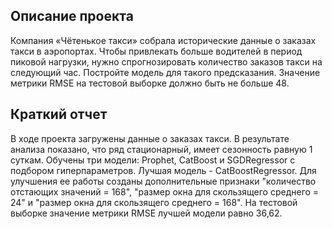 ## Описание проекта

Компания «Чётенькое такси» собрала исторические данные о заказах такси в аэропортах. Чтобы привлекать больше водителей в период пиковой нагрузки, нужно спрогнозировать количество заказов такси на следующий час. Постройте модель для такого предсказания.
Значение метрики RMSE на тестовой выборке должно быть не больше 48.

## Краткий отчет

В ходе проекта загружены данные о заказах такси.
В результате анализа показано, что ряд стационарный, имеет сезонность равную 1 суткам.
Обучены три модели: Prophet, CatBoost и SGDRegressor с подбором гиперпараметров.
Лучшая модель - CatBoostRegressor. Для улучшения ее работы созданы дополнительные признаки \"количество отстающих значений = 168\", \"размер окна для скользящего среднего = 24\" и \"размер окна для скользящего среднего = 168\".
На тестовой выборке значение метрики RMSE лучшей модели равно 36,62.
